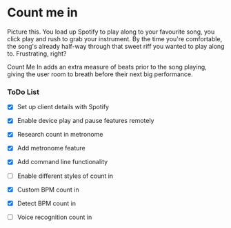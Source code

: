 # Count me in


Picture this. You load up Spotify to play along to your favourite song, you click play
and rush to grab your instrument. By the time you're comfortable, the song's already
half-way through that sweet riff you wanted to play along to. Frustrating, right?

Count Me In adds an extra measure of beats prior to the song playing, giving the
user room to breath before their next big performance.

### ToDo List
- [X] Set up client details with Spotify 
- [X] Enable device play and pause features remotely
- [X] Research count in metronome
- [X] Add metronome feature
- [X] Add command line functionality
- [ ] Enable different styles of count in
- [X] Custom BPM count in
- [X] Detect BPM count in
- [ ] Voice recognition count in
 